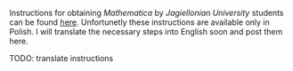Instructions for obtaining *Mathematica* by *Jagiellonian University* students 
can be found [here](https://fais.uj.edu.pl/documents/41628/5097967/OprogramowanieMathematica_na_Uniwersytecie_Jagiello%C5%84skim_2018.pdf/eca91225-a7c0-48fb-94a9-a08553de7fd7).
Unfortunetly these instructions are available only in Polish. I will translate the necessary steps into English soon and post them here.

TODO: translate instructions
